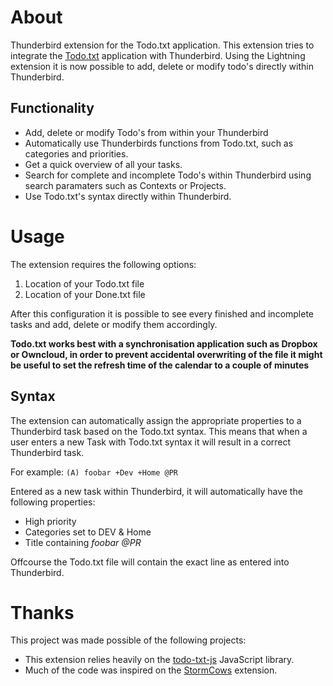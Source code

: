 # About

Thunderbird extension for the Todo.txt application. This extension tries to integrate the [Todo.txt](http://todotxt.com/) application with Thunderbird. Using the Lightning extension it is now possible to add, delete or modify todo's directly within Thunderbird.

## Functionality

* Add, delete or modify Todo's from within your Thunderbird
* Automatically use Thunderbirds functions from Todo.txt, such as categories and priorities.
* Get a quick overview of all your tasks.
* Search for complete and incomplete Todo's within Thunderbird using search paramaters such as Contexts or Projects.
* Use Todo.txt's syntax directly within Thunderbird.

# Usage

The extension requires the following options:

1. Location of your Todo.txt file
2. Location of your Done.txt file

After this configuration it is possible to see every finished and incomplete tasks and add, delete or modify them accordingly. 

**Todo.txt works best with a synchronisation application such as Dropbox or Owncloud, in order to prevent accidental overwriting of the file it might be useful to set the refresh time of the calendar to a couple of minutes**

## Syntax

The extension can automatically assign the appropriate properties to a Thunderbird task based on the Todo.txt syntax. This means that when a user enters a new Task with Todo.txt syntax it will result in a correct Thunderbird task.

For example:
`(A) foobar +Dev +Home @PR`

Entered as a new task within Thunderbird, it will automatically have the following properties:
* High priority
* Categories set to DEV & Home
* Title containing *foobar @PR*

Offcourse the Todo.txt file will contain the exact line as entered into Thunderbird.

# Thanks

This project was made possible of the following projects:

* This extension relies heavily on the [todo-txt-js](https://github.com/roufamatic/todo-txt-js) JavaScript library.
* Much of the code was inspired on the [StormCows](https://github.com/moldybeats/stormcows) extension.
